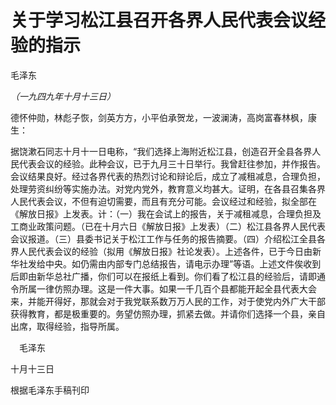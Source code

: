 # 关于学习松江县召开各界人民代表会议经验的指示

毛泽东

*（一九四九年十月十三日）*

德怀仲勋，林彪子恢，剑英方方，小平伯承贺龙，一波澜涛，高岗富春林枫，康生：

据饶漱石同志十月十一日电称，“我们选择上海附近松江县，创造召开全县各界人民代表会议的经验。此种会议，已于九月三十日举行。我曾赶往参加，并作报告。会议结果良好。经过各界代表的热烈讨论和辩论后，成立了减租减息，合理负担，处理劳资纠纷等实施办法。对党内党外，教育意义均甚大。证明，在各县召集各界人民代表会议，不但有迫切需要，而且有充分可能。会议经过和经验，拟全部在《解放日报》上发表。计：（一）我在会试上的报告，关于减租减息，合理负担及工商业政策问题。（已在十月六日《解放日报》上发表）（二）松江县各界人民代表会议报道。（三）县委书记关于松江工作与任务的报告摘要。（四）介绍松江全县各界人民代表会议的经验（拟用《解放日报》社论发表）。上述各件，已于今日由新华社发给中央。如仍需由内部专门总结报告，请电示办理”等语。上述文件俟收到后即由新华总社广播，你们可以在报纸上看到。你们看了松江县的经验后，请即通令所属一律仿照办理。这是一件大事。如果一千几百个县都能开起全县代表大会来，并能开得好，那就会对于我党联系数万万人民的工作，对于使党内外广大干部获得教育，都是极重要的。务望仿照办理，抓紧去做。并请你们选择一个县，亲自出席，取得经验，指导所属。

　毛泽东

十月十三日

根据毛泽东手稿刊印